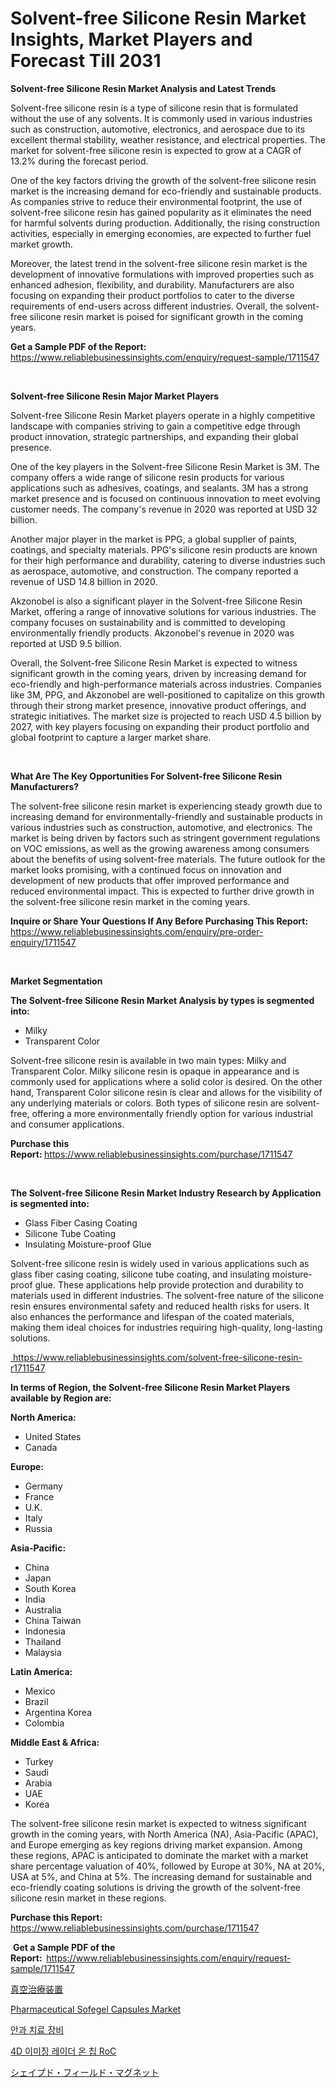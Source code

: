<p><h1>Solvent-free Silicone Resin Market Insights, Market Players and Forecast Till 2031</h1></p><p><strong>Solvent-free Silicone Resin Market Analysis and Latest Trends</strong></p>
<p><p>Solvent-free silicone resin is a type of silicone resin that is formulated without the use of any solvents. It is commonly used in various industries such as construction, automotive, electronics, and aerospace due to its excellent thermal stability, weather resistance, and electrical properties. The market for solvent-free silicone resin is expected to grow at a CAGR of 13.2% during the forecast period.</p><p>One of the key factors driving the growth of the solvent-free silicone resin market is the increasing demand for eco-friendly and sustainable products. As companies strive to reduce their environmental footprint, the use of solvent-free silicone resin has gained popularity as it eliminates the need for harmful solvents during production. Additionally, the rising construction activities, especially in emerging economies, are expected to further fuel market growth.</p><p>Moreover, the latest trend in the solvent-free silicone resin market is the development of innovative formulations with improved properties such as enhanced adhesion, flexibility, and durability. Manufacturers are also focusing on expanding their product portfolios to cater to the diverse requirements of end-users across different industries. Overall, the solvent-free silicone resin market is poised for significant growth in the coming years.</p></p>
<p><strong>Get a Sample PDF of the Report:&nbsp;</strong> <a href="https://www.reliablebusinessinsights.com/enquiry/request-sample/1711547">https://www.reliablebusinessinsights.com/enquiry/request-sample/1711547</a></p>
<p>&nbsp;</p>
<p><strong>Solvent-free Silicone Resin Major Market Players</strong></p>
<p><p>Solvent-free Silicone Resin Market players operate in a highly competitive landscape with companies striving to gain a competitive edge through product innovation, strategic partnerships, and expanding their global presence.</p><p>One of the key players in the Solvent-free Silicone Resin Market is 3M. The company offers a wide range of silicone resin products for various applications such as adhesives, coatings, and sealants. 3M has a strong market presence and is focused on continuous innovation to meet evolving customer needs. The company's revenue in 2020 was reported at USD 32 billion.</p><p>Another major player in the market is PPG, a global supplier of paints, coatings, and specialty materials. PPG's silicone resin products are known for their high performance and durability, catering to diverse industries such as aerospace, automotive, and construction. The company reported a revenue of USD 14.8 billion in 2020.</p><p>Akzonobel is also a significant player in the Solvent-free Silicone Resin Market, offering a range of innovative solutions for various industries. The company focuses on sustainability and is committed to developing environmentally friendly products. Akzonobel's revenue in 2020 was reported at USD 9.5 billion.</p><p>Overall, the Solvent-free Silicone Resin Market is expected to witness significant growth in the coming years, driven by increasing demand for eco-friendly and high-performance materials across industries. Companies like 3M, PPG, and Akzonobel are well-positioned to capitalize on this growth through their strong market presence, innovative product offerings, and strategic initiatives. The market size is projected to reach USD 4.5 billion by 2027, with key players focusing on expanding their product portfolio and global footprint to capture a larger market share.</p></p>
<p>&nbsp;</p>
<p><strong>What Are The Key Opportunities For Solvent-free Silicone Resin Manufacturers?</strong></p>
<p><p>The solvent-free silicone resin market is experiencing steady growth due to increasing demand for environmentally-friendly and sustainable products in various industries such as construction, automotive, and electronics. The market is being driven by factors such as stringent government regulations on VOC emissions, as well as the growing awareness among consumers about the benefits of using solvent-free materials. The future outlook for the market looks promising, with a continued focus on innovation and development of new products that offer improved performance and reduced environmental impact. This is expected to further drive growth in the solvent-free silicone resin market in the coming years.</p></p>
<p><strong>Inquire or Share Your Questions If Any Before Purchasing This Report:</strong> <a href="https://www.reliablebusinessinsights.com/enquiry/pre-order-enquiry/1711547">https://www.reliablebusinessinsights.com/enquiry/pre-order-enquiry/1711547</a></p>
<p>&nbsp;</p>
<p><strong>Market Segmentation</strong></p>
<p><strong>The Solvent-free Silicone Resin Market Analysis by types is segmented into:</strong></p>
<p><ul><li>Milky</li><li>Transparent Color</li></ul></p>
<p><p>Solvent-free silicone resin is available in two main types: Milky and Transparent Color. Milky silicone resin is opaque in appearance and is commonly used for applications where a solid color is desired. On the other hand, Transparent Color silicone resin is clear and allows for the visibility of any underlying materials or colors. Both types of silicone resin are solvent-free, offering a more environmentally friendly option for various industrial and consumer applications.</p></p>
<p><strong>Purchase this Report:&nbsp;</strong><a href="https://www.reliablebusinessinsights.com/purchase/1711547">https://www.reliablebusinessinsights.com/purchase/1711547</a></p>
<p>&nbsp;</p>
<p><strong>The Solvent-free Silicone Resin Market Industry Research by Application is segmented into:</strong></p>
<p><ul><li>Glass Fiber Casing Coating</li><li>Silicone Tube Coating</li><li>Insulating Moisture-proof Glue</li></ul></p>
<p><p>Solvent-free silicone resin is widely used in various applications such as glass fiber casing coating, silicone tube coating, and insulating moisture-proof glue. These applications help provide protection and durability to materials used in different industries. The solvent-free nature of the silicone resin ensures environmental safety and reduced health risks for users. It also enhances the performance and lifespan of the coated materials, making them ideal choices for industries requiring high-quality, long-lasting solutions.</p></p>
<p><a href="https://www.reliablebusinessinsights.com/solvent-free-silicone-resin-r1711547">&nbsp;https://www.reliablebusinessinsights.com/solvent-free-silicone-resin-r1711547</a></p>
<p><strong>In terms of Region, the Solvent-free Silicone Resin Market Players available by Region are:</strong></p>
<p>
    <p> <strong> North America: </strong>
        <ul>
            <li>United States</li>
            <li>Canada</li>
        </ul>
        </p> 
    <p> <strong> Europe: </strong>
        <ul>
            <li>Germany</li>
            <li>France</li>
            <li>U.K.</li>
            <li>Italy</li>
            <li>Russia</li>
        </ul>
        </p> 
    <p> <strong> Asia-Pacific: </strong>
        <ul>
            <li>China</li>
            <li>Japan</li>
            <li>South Korea</li>
            <li>India</li>
            <li>Australia</li>
            <li>China Taiwan</li>
            <li>Indonesia</li>
            <li>Thailand</li>
            <li>Malaysia</li>
        </ul>
        </p> 
    <p> <strong> Latin America: </strong>
        <ul>
            <li>Mexico</li>
            <li>Brazil</li>
            <li>Argentina Korea</li>
            <li>Colombia</li>
        </ul>
        </p> 
    <p> <strong> Middle East & Africa: </strong>
        <ul>
            <li>Turkey</li>
            <li>Saudi</li>
            <li>Arabia</li>
            <li>UAE</li>
            <li>Korea</li>
        </ul>
    </p>
    </p>
<p><p>The solvent-free silicone resin market is expected to witness significant growth in the coming years, with North America (NA), Asia-Pacific (APAC), and Europe emerging as key regions driving market expansion. Among these regions, APAC is anticipated to dominate the market with a market share percentage valuation of 40%, followed by Europe at 30%, NA at 20%, USA at 5%, and China at 5%. The increasing demand for sustainable and eco-friendly coating solutions is driving the growth of the solvent-free silicone resin market in these regions.</p></p>
<p><strong>Purchase this Report: </strong><a href="https://www.reliablebusinessinsights.com/purchase/1711547">https://www.reliablebusinessinsights.com/purchase/1711547</a></p>
<p>&nbsp;<strong>Get a Sample PDF of the Report:&nbsp;&nbsp;</strong><a href="https://www.reliablebusinessinsights.com/enquiry/request-sample/1711547">https://www.reliablebusinessinsights.com/enquiry/request-sample/1711547</a></p>
<p><strong></strong></p>
<p><p><a href="https://github.com/dawson566/Market-Research-Report-List-1/blob/main/5298560126890.md">真空治療装置</a></p><p><a href="https://github.com/angeliabkratze/Market-Research-Report-List-1/blob/main/pharmaceutical-sofegel-capsules-market.md">Pharmaceutical Sofegel Capsules Market</a></p><p><a href="https://medium.com/@corneliutrifa2022/2024%EB%85%84%EB%B6%80%ED%84%B0-2031%EB%85%84%EA%B9%8C%EC%A7%80%EC%9D%98-%EC%95%88%EA%B3%BC-%EC%B9%98%EB%A3%8C-%EC%9E%A5%EB%B9%84-%EC%8B%9C%EC%9E%A5%EC%9D%98-%EC%8B%A0%ED%9D%A5-%ED%8A%B8%EB%A0%8C%EB%93%9C%EC%99%80-%EB%AF%B8%EB%9E%98-%EC%A0%84%EB%A7%9D-3a2562b2faf4">안과 치료 장비</a></p><p><a href="https://github.com/kimvicki3212024/Market-Research-Report-List-1/blob/main/7284168123637.md">4D 이미징 레이더 온 칩 RoC</a></p><p><a href="https://medium.com/@lelanadden5645/%E5%BD%A2%E7%8A%B6%E7%A3%81%E7%9F%B3%E5%B8%82%E5%A0%B4%E3%83%AC%E3%83%9D%E3%83%BC%E3%83%88%E3%81%AF-%E3%81%93%E3%81%AE%E5%B8%82%E5%A0%B4%E3%81%AE%E6%9C%80%E6%96%B0%E3%83%88%E3%83%AC%E3%83%B3%E3%83%89%E3%81%A8%E6%88%90%E9%95%B7%E6%A9%9F%E4%BC%9A%E3%82%92%E6%98%8E%E3%82%89%E3%81%8B%E3%81%AB%E3%81%97%E3%81%BE%E3%81%99-709139cf95d9">シェイプド・フィールド・マグネット</a></p></p>